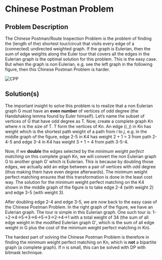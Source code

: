 # Chinese Postman Problem

## Problem Description

The Chinese Postman/Route Inspection Problem is the problem of finding the (length of the) shortest tour/circuit that visits every edge of a (connected) undirected weighted graph. If the graph is Eulerian, then the sum of edge weights along the Euler tour that covers all the edges in the Eulerian graph is the optimal solution for this problem. This is the easy case. But when the graph is non Eulerian, e.g. see the left graph in the following figure, then this Chinese Postman Problem is harder.

![CPP](https://i.imgur.com/2l3KDRw.png)

## Solution(s)

The important insight to solve this problem is to realize that a non Eulerian graph G must have an **even number** of vertices of odd degree (the Handshaking lemma found by Euler himself). Let’s name the subset of vertices of G that have odd degree as T. Now, create a complete graph Kn where _n_ is the size of T. T form the vertices of Kn. An edge (_i_, _j_) in Kn has weight which is the shortest path weight of a path from _i_ to _j_, e.g. in the middle graph of the figure, edge 2-5 in K4 has weight 2 + 1 = 3 from path 2-4-5 and edge 3-4 in K4 has weight 3 + 1 = 4 from path 3-5-4.

Now, if we **double** the edges selected by the _minimum weight perfect matching_ on this complete graph Kn, we will convert the non Eulerian graph G to another graph G′ which is Eulerian. This is because by doubling those edges, we actually add an edge between a pair of vertices with odd degree (thus making them have even degree afterwards). The minimum weight perfect matching ensures that this transformation is done in the least cost way. The solution for the minimum weight perfect matching on the K4 shown in the middle graph of the figure is to take edge 2-4 (with weight 2) and edge 3-5 (with weight 3).

After doubling edge 2-4 and edge 3-5, we are now back to the easy case of the Chinese Postman Problem. In the right graph of the figure, we have an Eulerian graph. The tour is simple in this Eulerian graph. One such tour is: 1->2->4->5->3->6->5->3->2->4->1 with a total weight of 34 (the sum of all edge weight in the modified Eulerian graph G′, which is the sum of all edge weight in G plus the cost of the minimum weight perfect matching in Kn).

The hardest part of solving the Chinese Postman Problem is therefore in finding the minimum weight perfect matching on Kn, which is **not** a bipartite graph (a complete graph). If _n_ is small, this can be solved with DP with bitmask technique.
